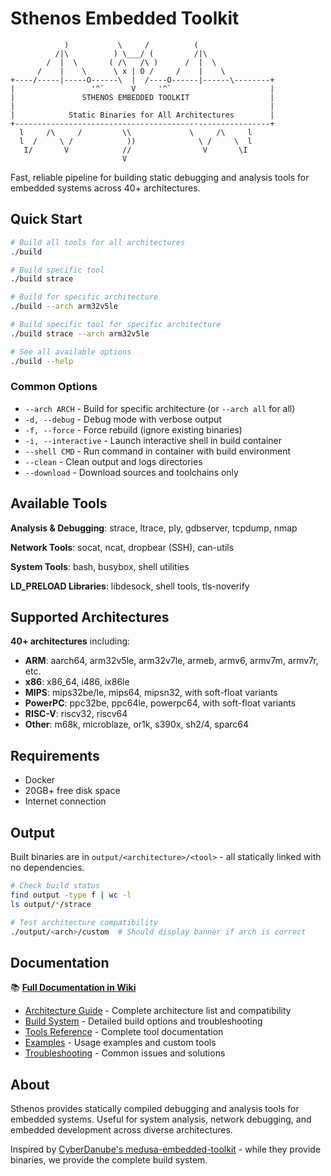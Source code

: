 # Sthenos Embedded Toolkit

```
            )           \     /          (
          /|\          ) \___/ (         /|\
        /  |  \       ( /\   /\ )      /  |  \
      /    |    \      \ x | O /     /    |    \
+----/-----|-----O------\  |  /----O------|------\--------+
|                 '^`      V     '^`                      |
|               STHENOS EMBEDDED TOOLKIT                  |
|                                                         |
|            Static Binaries for All Architectures        |
+---------------------------------------------------------+
  l     /\     /         \\             \     /\     l
  l  /     \ /            ))              \ /     \  l
   I/       V            //                V       \I
                         V
```

Fast, reliable pipeline for building static debugging and analysis tools for embedded systems across 40+ architectures.

## Quick Start

```bash
# Build all tools for all architectures
./build

# Build specific tool
./build strace

# Build for specific architecture  
./build --arch arm32v5le

# Build specific tool for specific architecture
./build strace --arch arm32v5le

# See all available options
./build --help
```

### Common Options

- `--arch ARCH` - Build for specific architecture (or `--arch all` for all)
- `-d, --debug` - Debug mode with verbose output
- `-f, --force` - Force rebuild (ignore existing binaries)
- `-i, --interactive` - Launch interactive shell in build container
- `--shell CMD` - Run command in container with build environment
- `--clean` - Clean output and logs directories
- `--download` - Download sources and toolchains only

## Available Tools

**Analysis & Debugging**: strace, ltrace, ply, gdbserver, tcpdump, nmap

**Network Tools**: socat, ncat, dropbear (SSH), can-utils

**System Tools**: bash, busybox, shell utilities

**LD_PRELOAD Libraries**: libdesock, shell tools, tls-noverify

## Supported Architectures

**40+ architectures** including:
- **ARM**: aarch64, arm32v5le, arm32v7le, armeb, armv6, armv7m, armv7r, etc.
- **x86**: x86_64, i486, ix86le  
- **MIPS**: mips32be/le, mips64, mipsn32, with soft-float variants
- **PowerPC**: ppc32be, ppc64le, powerpc64, with soft-float variants
- **RISC-V**: riscv32, riscv64
- **Other**: m68k, microblaze, or1k, s390x, sh2/4, sparc64

## Requirements

- Docker
- 20GB+ free disk space
- Internet connection

## Output

Built binaries are in `output/<architecture>/<tool>` - all statically linked with no dependencies.

```bash
# Check build status
find output -type f | wc -l
ls output/*/strace

# Test architecture compatibility
./output/<arch>/custom  # Should display banner if arch is correct
```

## Documentation

📚 **[Full Documentation in Wiki](../../wiki)**

- [Architecture Guide](../../wiki/Architecture-Guide) - Complete architecture list and compatibility
- [Build System](../../wiki/Build-System) - Detailed build options and troubleshooting  
- [Tools Reference](../../wiki/Tools-Reference) - Complete tool documentation
- [Examples](../../wiki/Examples) - Usage examples and custom tools
- [Troubleshooting](../../wiki/Troubleshooting) - Common issues and solutions

## About

Sthenos provides statically compiled debugging and analysis tools for embedded systems. Useful for system analysis, network debugging, and embedded development across diverse architectures.

Inspired by [CyberDanube's medusa-embedded-toolkit](https://github.com/CyberDanube/medusa-embedded-toolkit) - while they provide binaries, we provide the complete build system.
